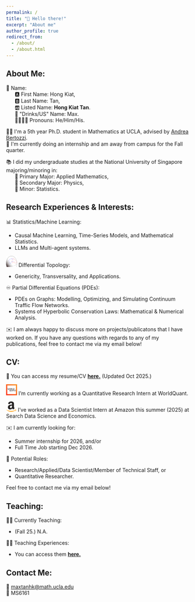 ```yaml
---
permalink: /
title: "👋 Hello there!"
excerpt: "About me"
author_profile: true
redirect_from: 
  - /about/
  - /about.html
---
```


## **About Me:**

👦 Name: <br>
&nbsp;&nbsp;&nbsp;&nbsp;&nbsp;&nbsp;🅰️ First Name: Hong Kiat, <br>
&nbsp;&nbsp;&nbsp;&nbsp;&nbsp;&nbsp;🅱️ Last Name: Tan, <br>
&nbsp;&nbsp;&nbsp;&nbsp;&nbsp;&nbsp;🆎 Listed Name: **Hong Kiat Tan**. <br>
&nbsp;&nbsp;&nbsp;&nbsp;&nbsp;&nbsp;🍵 "Drinks/US" Name: Max. <br>
&nbsp;&nbsp;&nbsp;&nbsp;&nbsp;&nbsp;👨‍👨‍👦‍👦 Pronouns: He/Him/His. <br>
    
👨‍🎓 I'm a 5th year Ph.D. student in Mathematics at UCLA, advised by [Andrea Bertozzi](https://www.math.ucla.edu/~bertozzi/). <br>
💼 I'm currently doing an internship and am away from campus for the Fall quarter.

📚 I did my undergraduate studies at the National University of Singapore majoring/minoring in: <br>
&nbsp;&nbsp;&nbsp;&nbsp;&nbsp;&nbsp;📗 Primary Major: Applied Mathematics, <br>
&nbsp;&nbsp;&nbsp;&nbsp;&nbsp;&nbsp;📕 Secondary Major: Physics, <br>
&nbsp;&nbsp;&nbsp;&nbsp;&nbsp;&nbsp;📘 Minor: Statistics.

## **Research Experiences & Interests:**

📊 Statistics/Machine Learning:
  -  Causal Machine Learning, Time-Series Models, and Mathematical Statistics.
  -  LLMs and Multi-agent systems.

<img src="/images/transverse.png"
     alt="Transverse"
     width="30"
     height="30"
     loading="lazy"/> Differential Topology:
   - Genericity, Transversality, and Applications.

♾️ Partial Differential Equations (PDEs):
  -  PDEs on Graphs: Modelling, Optimizing, and Simulating Continuum Traffic Flow Networks.
  -  Systems of Hyperbolic Conservation Laws: Mathematical & Numerical Analysis.

✉️ I am always happy to discuss more on projects/publicatons that I have worked on. If you have any questions with regards to any of my publications, feel free to contact me via my email below!


## **CV:**

📃 You can access my resume/CV [**here.**](https://maxtanhk.com/files/Resume_Oct25.pdf) (Updated Oct 2025.)

<img src="/images/worldquant-img.png"
     alt="WorldQuant"
     width="30"
     height="30"
     loading="lazy"/>  I’m currently working as a Quantitative Research Intern at WorldQuant.

<img src="/images/amazon-icon.svg"
     alt="Amazon"
     width="28"
     height="28"
     loading="lazy"/>  I’ve worked as a Data Scientist Intern at Amazon this summer (2025) at Search Data Science and Economics.

✉️ I am currently looking for:
  - Summer internship for 2026, and/or
  - Full Time Job starting Dec 2026.  <br>

💼 Potential Roles: 
  - Research/Applied/Data Scientist/Member of Technical Staff, or 
  - Quantitative Researcher. <br>
  
Feel free to contact me via my email below!

## **Teaching:**

👨‍🏫 Currently Teaching:
  -  (Fall 25.) N.A. 

🧑‍💻 Teaching Experiences:
  -  You can access them [**here.**](teaching/)


## **Contact Me:** <be>
📩 maxtanhk@math.ucla.edu <br>
🏢 MS6161
